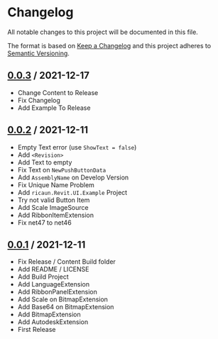 # Changelog
All notable changes to this project will be documented in this file.

The format is based on [Keep a Changelog](http://keepachangelog.com/en/1.0.0/)
and this project adheres to [Semantic Versioning](http://semver.org/spec/v2.0.0.html).

## [0.0.3] / 2021-12-17
- Change Content to Release
- Fix Changelog
- Add Example To Release

## [0.0.2] / 2021-12-11
- Empty Text error (use `ShowText = false`)
- Add `<Revision>`
- Add Text to empty
- Fix Text on `NewPushButtonData`
- Add `AssemblyName` on Develop Version
- Fix Unique Name Problem
- Add `ricaun.Revit.UI.Example` Project
- Try not valid Button Item
- Add Scale ImageSource
- Add RibbonItemExtension
- Fix net47 to net46

## [0.0.1] / 2021-12-11
- Fix Release / Content Build folder
- Add README / LICENSE
- Add Build Project
- Add LanguageExtension
- Add RibbonPanelExtension
- Add Scale on BitmapExtension
- Add Base64 on BitmapExtension
- Add BitmapExtension
- Add AutodeskExtension
- First Release

[vNext]: https://github.com/ricaun-io/ricaun.Revit.UI/compare/1.0.0...HEAD
[0.0.3]: https://github.com/ricaun-io/ricaun.Revit.UI/compare/0.0.2...0.0.3
[0.0.2]: https://github.com/ricaun-io/ricaun.Revit.UI/compare/0.0.1...0.0.2
[0.0.1]: https://github.com/ricaun-io/ricaun.Revit.UI/compare/0.0.1